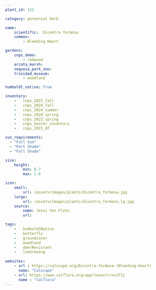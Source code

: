 ```yaml
---
plant_id: 112

category: perennial herb

name: 
    scientific:  Dicentra formosa                     
    common: 
        - Bleeding Heart 

gardens:
    cnps_demo:
        - redwood
    arcata_marsh:
    sequoia_park_zoo:
    trinidad_museum:
        - woodland

humboldt_native: True

inventory: 
    -   cnps_2023_fall
    -   cnps_2024_fall
    -   cnps_2024_summer
    -   cnps_2024_spring
    -   cnps_2023_spring
    -   cnps_master_inventory
    -   cnps_2023_07 

sun_requirements:
  - "Full Sun"
  - "Part Shade"
  - "Full Shade"

size:
    height: 
        min: 0.7
        max: 1.6

icon: 
    small: 
        url: /assets/images/plants/dicentra_formosa.jpg
    large: 
        url: /assets/images/plants/dicentra_formosa_lg.jpg
    source:
        name: Jessi Von Floto
        url: 

tags: 
    -   humboldtNative
    -   butterfly 
    -   groundcover
    -   woodland
    -   deerResistant
    -   lowGrowing
 
websites:
    - url : https://calscape.org/Dicentra-formosa-(Bleeding-Heart)
      name: "Calscape"
    - url: https://www.calflora.org/app/taxon?crn=2711
      name : "Calflora"
---
```

